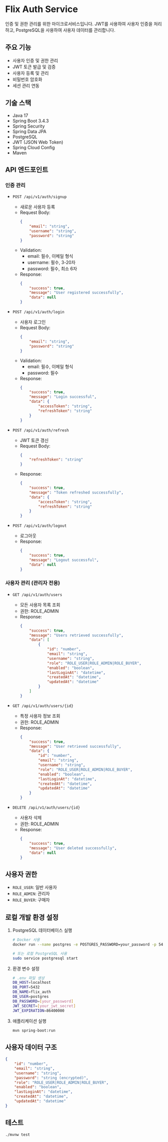 # Flix Auth Service

인증 및 권한 관리를 위한 마이크로서비스입니다. JWT를 사용하여 사용자 인증을 처리하고, PostgreSQL을 사용하여 사용자 데이터를 관리합니다.

## 주요 기능

-   사용자 인증 및 권한 관리
-   JWT 토큰 발급 및 검증
-   사용자 등록 및 관리
-   비밀번호 암호화
-   세션 관리 연동

## 기술 스택

-   Java 17
-   Spring Boot 3.4.3
-   Spring Security
-   Spring Data JPA
-   PostgreSQL
-   JWT (JSON Web Token)
-   Spring Cloud Config
-   Maven

## API 엔드포인트

### 인증 관리

-   `POST /api/v1/auth/signup`

    -   새로운 사용자 등록
    -   Request Body:
        ```json
        {
            "email": "string",
            "username": "string",
            "password": "string"
        }
        ```
    -   Validation:
        -   email: 필수, 이메일 형식
        -   username: 필수, 3-20자
        -   password: 필수, 최소 6자
    -   Response:
        ```json
        {
            "success": true,
            "message": "User registered successfully",
            "data": null
        }
        ```

-   `POST /api/v1/auth/login`

    -   사용자 로그인
    -   Request Body:
        ```json
        {
            "email": "string",
            "password": "string"
        }
        ```
    -   Validation:
        -   email: 필수, 이메일 형식
        -   password: 필수
    -   Response:
        ```json
        {
            "success": true,
            "message": "Login successful",
            "data": {
                "accessToken": "string",
                "refreshToken": "string"
            }
        }
        ```

-   `POST /api/v1/auth/refresh`

    -   JWT 토큰 갱신
    -   Request Body:
        ```json
        {
            "refreshToken": "string"
        }
        ```
    -   Response:
        ```json
        {
            "success": true,
            "message": "Token refreshed successfully",
            "data": {
                "accessToken": "string",
                "refreshToken": "string"
            }
        }
        ```

-   `POST /api/v1/auth/logout`
    -   로그아웃
    -   Response:
        ```json
        {
            "success": true,
            "message": "Logout successful",
            "data": null
        }
        ```

### 사용자 관리 (관리자 전용)

-   `GET /api/v1/auth/users`

    -   모든 사용자 목록 조회
    -   권한: ROLE_ADMIN
    -   Response:
        ```json
        {
            "success": true,
            "message": "Users retrieved successfully",
            "data": [
                {
                    "id": "number",
                    "email": "string",
                    "username": "string",
                    "role": "ROLE_USER|ROLE_ADMIN|ROLE_BUYER",
                    "enabled": "boolean",
                    "lastLoginAt": "datetime",
                    "createdAt": "datetime",
                    "updatedAt": "datetime"
                }
            ]
        }
        ```

-   `GET /api/v1/auth/users/{id}`

    -   특정 사용자 정보 조회
    -   권한: ROLE_ADMIN
    -   Response:
        ```json
        {
            "success": true,
            "message": "User retrieved successfully",
            "data": {
                "id": "number",
                "email": "string",
                "username": "string",
                "role": "ROLE_USER|ROLE_ADMIN|ROLE_BUYER",
                "enabled": "boolean",
                "lastLoginAt": "datetime",
                "createdAt": "datetime",
                "updatedAt": "datetime"
            }
        }
        ```

-   `DELETE /api/v1/auth/users/{id}`

    -   사용자 삭제
    -   권한: ROLE_ADMIN
    -   Response:
        ```json
        {
            "success": true,
            "message": "User deleted successfully",
            "data": null
        }
        ```

## 사용자 권한

-   `ROLE_USER`: 일반 사용자
-   `ROLE_ADMIN`: 관리자
-   `ROLE_BUYER`: 구매자

## 로컬 개발 환경 설정

1. PostgreSQL 데이터베이스 실행

    ```bash
    # Docker 사용
    docker run --name postgres -e POSTGRES_PASSWORD=your_password -p 5432:5432 -d postgres

    # 또는 로컬 PostgreSQL 사용
    sudo service postgresql start
    ```

2. 환경 변수 설정

    ```bash
    # .env 파일 생성
    DB_HOST=localhost
    DB_PORT=5432
    DB_NAME=flix_auth
    DB_USER=postgres
    DB_PASSWORD=[your_password]
    JWT_SECRET=[your_jwt_secret]
    JWT_EXPIRATION=86400000
    ```

3. 애플리케이션 실행
    ```bash
    mvn spring-boot:run
    ```

## 사용자 데이터 구조

```json
{
    "id": "number",
    "email": "string",
    "username": "string",
    "password": "string (encrypted)",
    "role": "ROLE_USER|ROLE_ADMIN|ROLE_BUYER",
    "enabled": "boolean",
    "lastLoginAt": "datetime",
    "createdAt": "datetime",
    "updatedAt": "datetime"
}
```

## 테스트

```bash
./mvnw test
```
